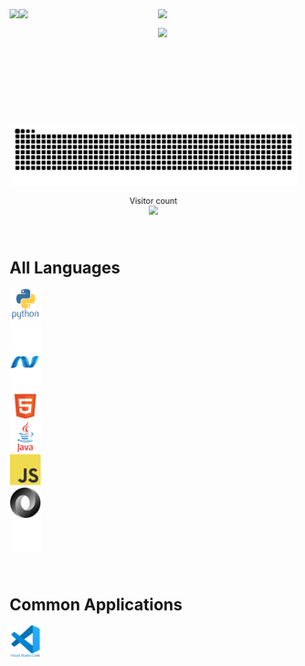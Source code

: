 <link rel="stylesheet" href="./css/style2.css" />

<!-- my stats -->
<p>
    <a href="#">
        <img height=200 align="left"
            src="https://my-stats-43gk.vercel.app/api?username=jakefrommars64&show_icons=true&theme=cobalt&show=discussions_answered&include_all_commits=true" />
    </a>
    <a href="#">
        <img height=200 align="left"
            src="https://my-stats-43gk.vercel.app/api/top-langs/?username=jakefrommars64&langs_count=8&layout=donut&theme=cobalt&size_weight=0.5&count_weight=0.5" />
    </a>
</p>
<!-- top langs -->
<p>

</p>
<!-- streak stats -->
<p align="center">
    <img height=202
        src="https://github-readme-streak-stats-git-main-davids-projects-ad77adcc.vercel.app/?user=blocage&theme=cobalt" />
</p>
<!-- trophies -->
<p align="center">
    <img height=97
        src="https://github-profile-trophy.vercel.app/?username=jakefrommars64&theme=cobalt&no-frame=true&title=Stars,Followers,Commits&col badgeumn=-1" />
</p>
<!-- snake -->
<a href=#><img src="github-user-contribution.svg"></a>

<!-- visitor count -->
<p align="center">
    Visitor count<br>
    <img src="https://profile-counter.glitch.me/_jakefrommars64/count.svg" />
</p>

<!-- `github-user-contribution.svg` generated courtesy of [snk](https://platane.me/snk/) -->

<div class="container">
<div class="row">
<div class="col badge">

# <br>All Languages

</div>
</div>
<div class="row">
<div class="col badge">
    <img src="assets/icons/python/python-original-wordmark.svg" title="Python" alt="Python"
    width="55" height="55" />
</div>
<div class="col badge">
    <img src="assets/icons/denojs/denojs-original-wordmark-white.svg" title="DenoJS" alt="DenoJS"
    width="55" height="55" />
</div>
<div class="col badge">
    <img src="assets/icons/dot-net/dot-net-original-wordmark-white.svg" title="Dot Net" alt="Dot Net"
    width="55" height="55" />
</div>
<div class="col badge">
    <img src="assets/icons/html5/html5-original-wordmark-white.svg" title="HTML 5" alt="HTML 5"
    width="55" height="55" />
</div>
<div class="col badge">
    <img src="assets/icons/java/java-original-wordmark.svg" title="Java" alt="Java"
    width="55" height="55" />
</div>
<div class="col badge">
    <img src="assets/icons/javascript/javascript-original.svg" title="Javascript" alt="Javascript"
    width="55" height="55" />
</div>
<div class="col badge">
    <img src="assets/icons/json/json-original.svg" title="JSON" alt="JSON"
    width="55" height="55" />
</div>
<div class="col badge">
    <img src="assets/icons/markdown/markdown-original-white.svg" title="Markdown" alt="Markdown"
    width="55" height="55" />
</div>
</div>
<div class="row">
<div class="col badge">

# <br>Common Applications

</div>
</div>
<div class="row">
<div class="col badge">
    <img src="assets/icons/vscode/vscode-original-wordmark.svg" title="VSCode" alt="VSCode"
    width="55" height="55" />
</div>
</div>
</div>
